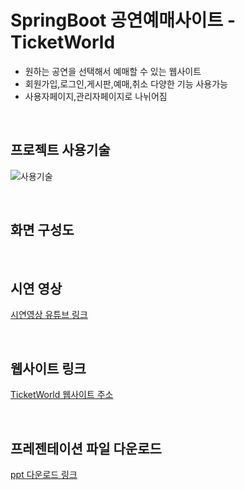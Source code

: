 # SpringBoot 공연예매사이트 - TicketWorld  
+ 원하는 공연을 선택해서 예매할 수 있는 웹사이트<br/>
+ 회원가입,로그인,게시판,예매,취소 다양한 기능 사용가능<br/>
+ 사용자페이지,관리자페이지로 나뉘어짐

<br/>

## 프로젝트 사용기술
![사용기술](https://user-images.githubusercontent.com/96801930/180329245-bb35f018-87d9-4800-835c-bede4915aa8c.PNG)

<br/>

## 화면 구성도
<br/>

## 시연 영상
[시연영상 유튜브 링크](https://youtu.be/H2gnkkp3WeQ)

<br/>

## 웹사이트 링크
[TicketWorld 웹사이트 주소](http://129.154.220.252:8080/TicketWorld/)

<br/>

## 프레젠테이션 파일 다운로드
[ppt 다운로드 링크](https://github.com/munsuhyeon/TicketWorld/blob/master/TicketWorld.pptx)
